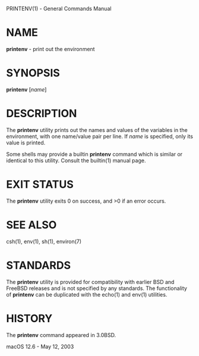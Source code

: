 PRINTENV(1) - General Commands Manual

# NAME

**printenv** - print out the environment

# SYNOPSIS

**printenv**
\[*name*]

# DESCRIPTION

The
**printenv**
utility prints out the names and values of the variables in the environment,
with one name/value pair per line.
If
*name*
is specified, only
its value is printed.

Some shells may provide a builtin
**printenv**
command which is similar or identical to this utility.
Consult the
builtin(1)
manual page.

# EXIT STATUS

The **printenv** utility exits&#160;0 on success, and&#160;&gt;0 if an error occurs.

# SEE ALSO

csh(1),
env(1),
sh(1),
environ(7)

# STANDARDS

The
**printenv**
utility is provided for compatibility with earlier
BSD
and
FreeBSD
releases and is not specified by any standards.
The functionality of
**printenv**
can be duplicated with the
echo(1)
and
env(1)
utilities.

# HISTORY

The
**printenv**
command appeared in
3\.0BSD.

macOS 12.6 - May 12, 2003
